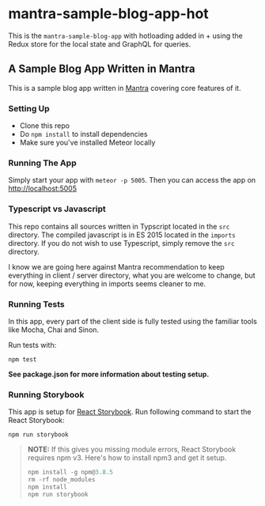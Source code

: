 # mantra-sample-blog-app-hot

This is the `mantra-sample-blog-app` with hotloading added in + using the Redux store for the local state and GraphQL for queries.

## A Sample Blog App Written in Mantra

This is a sample blog app written in [Mantra](https://github.com/kadirahq/mantra) covering core features of it.

### Setting Up

* Clone this repo
* Do `npm install` to install dependencies
* Make sure you've installed Meteor locally

### Running The App

Simply start your app with `meteor -p 5005`. 
Then you can access the app on <http://localhost:5005>

### Typescript vs Javascript

This repo contains all sources written in Typscript located in the `src` directory.
The compiled javascript is in ES 2015 located in the `imports` directory.
If you do not wish to use Typescript, simply remove the `src` directory.

I know we are going here against Mantra recommendation to keep everything in client / server directory, what you are welcome to change, but for now, keeping everything in imports seems cleaner to me.

### Running Tests

In this app, every part of the client side is fully tested using the familiar tools like Mocha, Chai and Sinon.

Run tests with:

```
npm test
```

**See package.json for more information about testing setup.**

### Running Storybook

This app is setup for [React Storybook](https://github.com/kadirahq/react-storybook). Run following command to start the React Storybook:

```
npm run storybook
```

> **NOTE:** If this gives you missing module errors, React Storybook requires npm v3. Here's how to install npm3 and get it setup.
> ```js
> npm install -g npm@3.8.5
> rm -rf node_modules
> npm install
> npm run storybook
> ```
